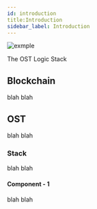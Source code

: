 ```yaml
---
id: introduction
title:Introduction
sidebar_label: Introduction
---
```



![exmple](https://github.com/noslav/west-test/blob/mybranch/lib/Screen%20Shot%202018-02-28%20at%2021.26.34.png)



The OST Logic Stack

## Blockchain

blah blah

## OST

blah blah

### Stack 

blah blah

#### Component - 1

blah blah


